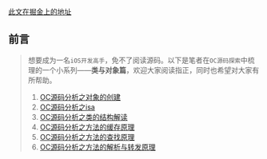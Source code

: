 [此文在掘金上的地址](https://juejin.im/post/5e49d39de51d4526fc749278)

## 前言

> 想要成为一名`iOS开发高手`，免不了阅读源码。以下是笔者在`OC源码探索`中梳理的一个小系列——**类与对象篇**，欢迎大家阅读指正，同时也希望对大家有所帮助。
>
> 1. [OC源码分析之对象的创建](https://github.com/ConstantCody/blogs/blob/master/iOS/源码分析/OC源码分析之对象的创建.md)
> 2. [OC源码分析之isa](https://github.com/ConstantCody/blogs/blob/master/iOS/源码分析/OC源码分析之isa.md)
> 3. [OC源码分析之类的结构解读](https://github.com/ConstantCody/blogs/blob/master/iOS/源码分析/OC源码分析之类的结构解读.md)
> 4. [OC源码分析之方法的缓存原理](https://github.com/ConstantCody/blogs/blob/master/iOS/源码分析/OC源码分析之方法的缓存原理.md)
> 5. [OC源码分析之方法的查找原理](https://github.com/ConstantCody/blogs/blob/master/iOS/源码分析/OC源码分析之方法的查找原理.md)
> 6. [OC源码分析之方法的解析与转发原理](https://github.com/ConstantCody/blogs/blob/master/iOS/源码分析/OC源码分析之方法的解析与转发原理.md)

